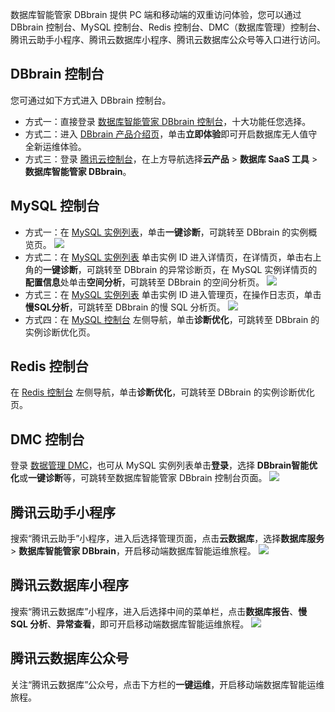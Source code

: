 数据库智能管家 DBbrain 提供 PC 端和移动端的双重访问体验，您可以通过 DBbrain 控制台、MySQL 控制台、Redis 控制台、DMC（数据库管理）控制台、腾讯云助手小程序、腾讯云数据库小程序、腾讯云数据库公众号等入口进行访问。

## DBbrain 控制台
您可通过如下方式进入 DBbrain 控制台。
- 方式一：直接登录 [数据库智能管家 DBbrain 控制台](https://console.cloud.tencent.com/dbbrain/board)，十大功能任您选择。
- 方式二：进入 [DBbrain 产品介绍页](https://cloud.tencent.com/product/dbbrain)，单击**立即体验**即可开启数据库无人值守全新运维体验。
- 方式三：登录 [腾讯云控制台](https://console.cloud.tencent.com/)，在上方导航选择**云产品** > **数据库 SaaS 工具** > **数据库智能管家 DBbrain**。
 
## MySQL 控制台
- 方式一：在 [MySQL 实例列表](https://console.cloud.tencent.com/cdb)，单击**一键诊断**，可跳转至 DBbrain 的实例概览页。
![](https://main.qcloudimg.com/raw/ae5232bfb893dc7768a1ea0ab50f96c0.png)
- 方式二：在 [MySQL 实例列表](https://console.cloud.tencent.com/cdb) 单击实例 ID 进入详情页，在详情页，单击右上角的**一键诊断**，可跳转至 DBbrain 的异常诊断页，在 MySQL 实例详情页的**配置信息**处单击**空间分析**，可跳转至 DBbrain 的空间分析页。
![](https://main.qcloudimg.com/raw/742161108e2f40df8ac9246c13fa8729.png)
- 方式三：在 [MySQL 实例列表](https://console.cloud.tencent.com/cdb) 单击实例 ID 进入管理页，在操作日志页，单击**慢SQL分析**，可跳转至 DBbrain 的慢 SQL 分析页。
![](https://main.qcloudimg.com/raw/987a56b0b20cfa44554f9338edbdd22b.png)
- 方式四：在 [MySQL 控制台](https://console.cloud.tencent.com/cdb) 左侧导航，单击**诊断优化**，可跳转至 DBbrain 的实例诊断优化页。

## Redis 控制台
在 [Redis 控制台](https://console.cloud.tencent.com/redis) 左侧导航，单击**诊断优化**，可跳转至 DBbrain 的实例诊断优化页。

## DMC 控制台
登录 [数据管理 DMC](https://dms.cloud.tencent.com/)，也可从 MySQL 实例列表单击**登录**，选择 **DBbrain智能优化**或**一键诊断**等，可跳转至数据库智能管家 DBbrain 控制台页面。
![](https://main.qcloudimg.com/raw/3fbc322fcff5c1ab215329afaec86f70.png)
 
## 腾讯云助手小程序
搜索“腾讯云助手”小程序，进入后选择管理页面，点击**云数据库**，选择**数据库服务** > **数据库智能管家 DBbrain**，开启移动端数据库智能运维旅程。
![](https://main.qcloudimg.com/raw/8becc9465c10df1ddd0181cd1c29833f.png)

## 腾讯云数据库小程序
搜索“腾讯云数据库”小程序，进入后选择中间的菜单栏，点击**数据库报告**、**慢 SQL 分析**、**异常查看**，即可开启移动端数据库智能运维旅程。
![](https://main.qcloudimg.com/raw/aaf083534eb7d7e1cb2915ee2b3a9a0e.png)

## 腾讯云数据库公众号
关注“腾讯云数据库”公众号，点击下方栏的**一键运维**，开启移动端数据库智能运维旅程。

 
